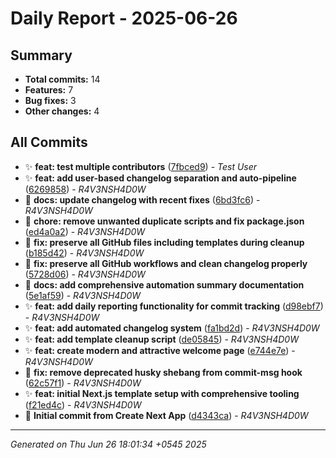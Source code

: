 # Daily Report - 2025-06-26

## Summary

- **Total commits:** 14
- **Features:** 7
- **Bug fixes:** 3
- **Other changes:** 4

## All Commits

- ✨ **feat: test multiple contributors** ([7fbced9](../../commit/7fbced9)) - _Test User_
- ✨ **feat: add user-based changelog separation and auto-pipeline** ([6269858](../../commit/6269858)) - _R4V3NSH4D0W_
- 🔧 **docs: update changelog with recent fixes** ([6bd3fc6](../../commit/6bd3fc6)) - _R4V3NSH4D0W_
- 🔧 **chore: remove unwanted duplicate scripts and fix package.json** ([ed4a0a2](../../commit/ed4a0a2)) - _R4V3NSH4D0W_
- 🐛 **fix: preserve all GitHub files including templates during cleanup** ([b185d42](../../commit/b185d42)) - _R4V3NSH4D0W_
- 🐛 **fix: preserve all GitHub workflows and clean changelog properly** ([5728d06](../../commit/5728d06)) - _R4V3NSH4D0W_
- 🔧 **docs: add comprehensive automation summary documentation** ([5e1af59](../../commit/5e1af59)) - _R4V3NSH4D0W_
- ✨ **feat: add daily reporting functionality for commit tracking** ([d98ebf7](../../commit/d98ebf7)) - _R4V3NSH4D0W_
- ✨ **feat: add automated changelog system** ([fa1bd2d](../../commit/fa1bd2d)) - _R4V3NSH4D0W_
- ✨ **feat: add template cleanup script** ([de05845](../../commit/de05845)) - _R4V3NSH4D0W_
- ✨ **feat: create modern and attractive welcome page** ([e744e7e](../../commit/e744e7e)) - _R4V3NSH4D0W_
- 🐛 **fix: remove deprecated husky shebang from commit-msg hook** ([62c57f1](../../commit/62c57f1)) - _R4V3NSH4D0W_
- ✨ **feat: initial Next.js template setup with comprehensive tooling** ([f21ed4c](../../commit/f21ed4c)) - _R4V3NSH4D0W_
- 🔧 **Initial commit from Create Next App** ([d4343ca](../../commit/d4343ca)) - _R4V3NSH4D0W_

---

_Generated on Thu Jun 26 18:01:34 +0545 2025_
